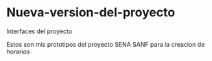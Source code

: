 # Nueva-version-del-proyecto
Interfaces del proyecto

Estos son mis prototipos del proyecto SENA SANF para la creacion de horarios
